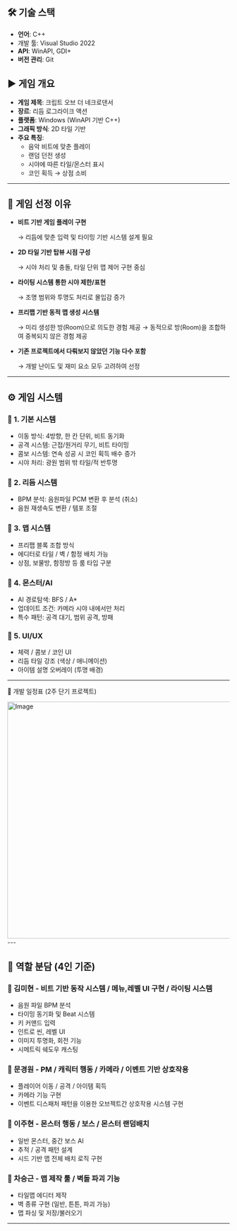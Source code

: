 ## 🛠 기술 스택

- **언어**: C++
- 개발 툴: Visual Studio 2022
- **API**: WinAPI, GDI+
- **버전 관리**: Git

## ▶️ 게임 개요

- **게임 제목**: 크립트 오브 더 네크로댄서
- **장르**: 리듬 로그라이크 액션
- **플랫폼**: Windows (WinAPI 기반 C++)
- **그래픽 방식**: 2D 타일 기반
- **주요 특징**:
    - 음악 비트에 맞춘 플레이
    - 랜덤 던전 생성
    - 시야에 따른 타일/몬스터 표시
    - 코인 획득 → 상점 소비

---

## 🧩 게임 선정 이유

- **비트 기반 게임 플레이 구현**
    
    → 리듬에 맞춘 입력 및 타이밍 기반 시스템 설계 필요
    
- **2D 타일 기반 탑뷰 시점 구성**
    
    → 시야 처리 및 충돌, 타일 단위 맵 제어 구현 중심
    
- **라이팅 시스템 통한 시야 제한/표현**
    
    → 조명 범위와 투명도 처리로 몰입감 증가
    
- **프리팹 기반 동적 맵 생성 시스템**
    
    → 미리 생성한 방(Room)으로 의도한 경험 제공
    → 동적으로 방(Room)을 조합하여 중복되지 않은 경험 제공
    
- **기존 프로젝트에서 다뤄보지 않았던 기능 다수 포함**
    
    → 개발 난이도 및 재미 요소 모두 고려하여 선정
    

---

## ⚙️ 게임 시스템

### 🔽 1. 기본 시스템

- 이동 방식: 4방향, 한 칸 단위, 비트 동기화
- 공격 시스템: 근접/원거리 무기, 비트 타이밍
- 콤보 시스템: 연속 성공 시 코인 획득 배수 증가
- 시야 처리: 광원 범위 밖 타일/적 반투명

### 🔽 2. 리듬 시스템

- BPM 분석: 음원파일 PCM 변환 후 분석 (취소)
- 음원 재생속도 변환 / 템포 조절

### 🔽 3. 맵 시스템

- 프리팹 블록 조합 방식
- 에디터로 타일 / 벽 / 함정 배치 가능
- 상점, 보물방, 함정방 등 룸 타입 구분

### 🔽 4. 몬스터/AI

- AI 경로탐색: BFS / A*
- 업데이트 조건: 카메라 시야 내에서만 처리
- 특수 패턴: 공격 대기, 범위 공격, 방패

### 🔽 5. UI/UX

- 체력 / 콤보 / 코인 UI
- 리듬 타일 강조 (색상 / 애니메이션)
- 아이템 설명 오버레이 (투명 배경)

---

📅 개발 일정표 (2주 단기 프로젝트)

<img width="536" alt="Image" src="https://github.com/user-attachments/assets/ce53e06a-9484-41fa-89bf-e81927030a1e" />
---

## 👥 역할 분담 (4인 기준)

### 🔽 김미현 - 비트 기반 동작 시스템 / 메뉴,레벨 UI 구현 / 라이팅 시스템

- 음원 파일 BPM 분석
- 타이밍 동기화 및 Beat 시스템
- 키 커맨드 입력
- 인트로 씬, 레벨 UI
- 이미지 투명화, 회전 기능
- 시메트릭 쉐도우 캐스팅

### 🔽 문경원 - PM / 캐릭터 행동 / 카메라 / 이벤트 기반 상호작용

- 플레이어 이동 / 공격 / 아이템 획득
- 카메라 기능 구현
- 이벤트 디스패처 패턴을 이용한 오브젝트간 상호작용 시스템 구현

### 🔽 이주현 - 몬스터 행동 / 보스 / 몬스터 랜덤배치

- 일반 몬스터, 중간 보스  AI
- 추적 / 공격 패턴 설계
- 시드 기반 맵 전체 배치 로직 구현

### 🔽 차승근 - 맵 제작 툴 / 벽돌 파괴 기능

- 타일맵 에디터 제작
- 벽 종류 구현 (일반, 튼튼, 파괴 가능)
- 맵 파싱 및 저장/불러오기

---
